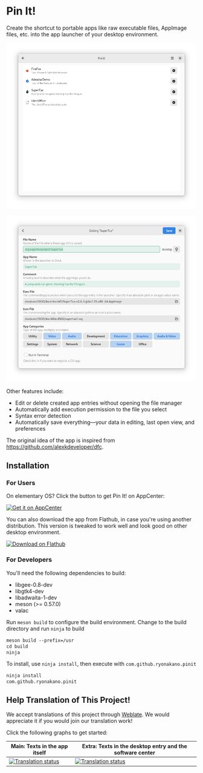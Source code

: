 # Pin It!
Create the shortcut to portable apps like raw executable files, AppImage files, etc. into the app launcher of your desktop environment.

![Files View](data/screenshots/screenshot-files-view.png)

![Edit View](data/screenshots/screenshot-edit-view.png)

Other features include:

- Edit or delete created app entries without opening the file manager
- Automatically add execution permission to the file you select
- Syntax error detection
- Automatically save everything―your data in editing, last open view, and preferences

The original idea of the app is inspired from https://github.com/alexkdeveloper/dfc.

## Installation
### For Users
On elementary OS? Click the button to get Pin It! on AppCenter:

[![Get it on AppCenter](https://appcenter.elementary.io/badge.svg)](https://appcenter.elementary.io/com.github.ryonakano.pinit)

You can also download the app from Flathub, in case you're using another distribution. This version is tweaked to work well and look good on other desktop environment.

[<img src="https://flathub.org/assets/badges/flathub-badge-en.svg" width="160" alt="Download on Flathub">](https://flathub.org/apps/details/com.github.ryonakano.pinit)

### For Developers
You'll need the following dependencies to build:

* libgee-0.8-dev
* libgtk4-dev
* libadwaita-1-dev
* meson (>= 0.57.0)
* valac

Run `meson build` to configure the build environment. Change to the build directory and run `ninja` to build

    meson build --prefix=/usr
    cd build
    ninja

To install, use `ninja install`, then execute with `com.github.ryonakano.pinit`

    ninja install
    com.github.ryonakano.pinit

## Help Translation of This Project!
We accept translations of this project through [Weblate](https://weblate.org/). We would appreciate it if you would join our translation work!

Click the following graphs to get started:

| Main: Texts in the app itself | Extra: Texts in the desktop entry and the software center |
| --- | --- |
| [![Translation status](https://hosted.weblate.org/widgets/rosp/-/pinit-main/multi-auto.svg)](https://hosted.weblate.org/projects/rosp/pinit-main) | [![Translation status](https://hosted.weblate.org/widgets/rosp/-/pinit-extra/multi-auto.svg)](https://hosted.weblate.org/projects/rosp/pinit-extra) |
